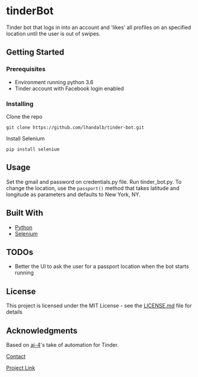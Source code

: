 # tinderBot

Tinder bot that logs in into an account and 'likes' all profiles on an specified location until the user is out of swipes.

## Getting Started

### Prerequisites

- Environment running python 3.6
- Tinder account with Facebook login enabled


### Installing

Clone the repo
```
git clone https://github.com/lhandalb/tinder-bot.git
```

Install Selenium

```
pip install selenium
```

## Usage

Set the gmail and password on credentials.py file. Run tinder_bot.py. To change the location, use the ```passport()``` method that takes latitude and longitude as parameters and defaults to New York, NY.


## Built With

* [Python](https://www.python.org/)
* [Selenium](https://selenium.dev)

## TODOs

* Better the UI to ask the user for a passport location when the bot starts running

## License

This project is licensed under the MIT License - see the [LICENSE.md](LICENSE.md) file for details

## Acknowledgments

Based on [aj-4](https://github.com/aj-4)'s take of automation for Tinder.

[Contact](https://www.lucianohandal.com/contact)

[Project Link](https://github.com/lhandalb/tinderBot)
